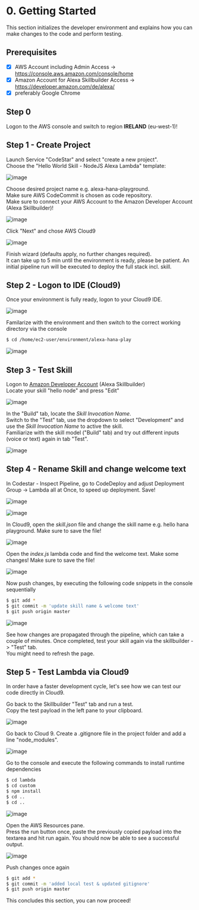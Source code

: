 # 0. Getting Started

This section initializes the developer environment and explains how you can make changes to the code and perform testing.

## Prerequisites

- [x] AWS Account including Admin Access → https://console.aws.amazon.com/console/home
- [x] Amazon Account for Alexa Skillbuilder Access → https://developer.amazon.com/de/alexa/
- [x] preferably Google Chrome

## Step 0

Logon to the AWS console and switch to region **IRELAND** (eu-west-1)!

## Step 1 - Create Project

Launch Service "CodeStar" and select "create a new project".  
Choose the "Hello World Skill - NodeJS Alexa Lambda" template:

![image](../assets/0_AWS_CodeStar.jpg)

Choose desired project name e.g. alexa-hana-playground.  
Make sure AWS CodeCommit is chosen as code repository.  
Make sure to connect your AWS Account to the Amazon Developer Account (Alexa Skillbuilder)!

![image](../assets/0_AWS_CodeStar_project.jpg)

Click "Next" and chose AWS Cloud9

![image](../assets/0_AWS_CodeStar_Cloud9.jpg)

Finish wizard (defaults apply, no further changes required).  
It can take up to 5 min until the environment is ready, please be patient.
An initial pipeline run will be executed to deploy the full stack incl. skill.

## Step 2 - Logon to IDE (Cloud9)

Once your environment is fully ready, logon to your Cloud9 IDE.

![image](../assets/0_CLoud9_Launch.jpg)

Familarize with the environment and then switch to the correct working directory via the console

```bash
$ cd /home/ec2-user/environment/alexa-hana-play
```

![image](../assets/0_CLoud9_ChangeDir.jpg)

## Step 3 - Test Skill
Logon to [Amazon Developer Account](https://developer.amazon.com/alexa/console/ask) (Alexa Skillbuilder)  
Locate your skill "hello node" and press "Edit"

![image](../assets/0_Alexa_Developer_Console.jpg)

In the "Build" tab, locate the *Skill Invocation Name*.  
Switch to the "Test" tab, use the dropdown to select "Development" and use the *Skill Invocation Name* to active the skill.  
Familiarize with the skill model ("Build" tab) and try out different inputs (voice or text) again in tab "Test".

![image](../assets/0_Alexa_Developer_Console_test.jpg)

## Step 4 - Rename Skill and change welcome text

In Codestar - Inspect Pipeline, go to CodeDeploy and adjust Deployment Group → Lambda all at Once, to speed up deployment. Save!

![image](../assets/0_CodeDeploy_-_AWS_Developer_Tools.jpg)

![image](../assets/0_adjust_pipeline.png)

In Cloud9, open the *skill.json* file and change the skill name e.g. hello hana playground. Make sure to save the file!

![image](../assets/0_alexa-hana-play_-_AWS_Cloud9.jpg)

Open the *index.js* lambda code and find the welcome text. Make some changes! Make sure to save the file!

![image](../assets/0_alexa-hana-play_-_AWS_Cloud9_welcome.jpg)

Now push changes, by executing the following code snippets in the console sequentially

```bash
$ git add *
$ git commit -m 'update skill name & welcome text'
$ git push origin master
```

![image](../assets/0_alexa-hana-play_-_AWS_Cloud9_und_README_md_—_aws-alexa-hana-playground_git.jpg)

See how changes are propagated through the pipeline, which can take a couple of minutes. Once completed, test your skill again via the skillbuilder -> "Test" tab.  
You might need to refresh the page.

## Step 5 - Test Lambda via Cloud9

In order have a faster development cycle, let's see how we can test our code directly in Cloud9.

Go back to the Skillbuilder "Test" tab and run a test.  
Copy the test payload in the left pane to your clipboard.  

![image](../assets/0_Alexa_Developer_Console_Copy_Payload.jpg)

Go back to Cloud 9.
Create a .gitignore file in the project folder and add a line "node_modules".

![image](../assets/0_alexa-hana-play_-_AWS_Cloud9_gitignore.jpg)

Go to the console and execute the following commands to install runtime dependencies
```bash
$ cd lambda
$ cd custom
$ npm install
$ cd ..
$ cd ..
```

![image](../assets/0_alexa-hana-play_-_AWS_Cloud9_npm_install.jpg)

Open the AWS Resources pane.  
Press the run button once, paste the previously copied payload into the textarea and hit run again. You should now be able to see a successful output.

![image](../assets/0_alexa-hana-play_-_AWS_Cloud9_test.jpg)

Push changes once again

```bash
$ git add *
$ git commit -m 'added local test & updated gitignore'
$ git push origin master
```

This concludes this section, you can now proceed!